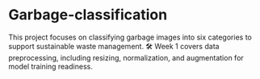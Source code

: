 # Garbage-classification
This project focuses on classifying garbage images into six categories to support sustainable waste management. 🛠️ Week 1 covers data preprocessing, including resizing, normalization, and augmentation for model training readiness.
